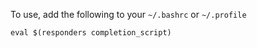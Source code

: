 To use, add the following to your `~/.bashrc` or `~/.profile`

    eval $(responders completion_script)
